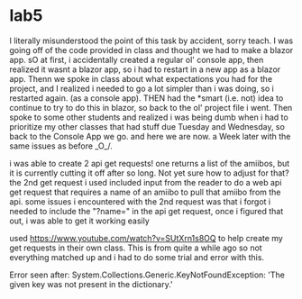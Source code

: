 # lab5

I literally misunderstood the point of this task by accident, sorry teach. I was going off of the code provided in class and thought we had to make a blazor app. sO at first, i accidentally created a regular ol' console app, then realized it wasnt a blazor app, so i had to restart in a new app as a blazor app. Thenn we spoke in class about what expectations you had for the project, and I realized i needed to go a lot simpler than i was doing, so i restarted again. (as a console app). THEN had the *smart (i.e. not) idea to continue to try to do this in blazor, so back to the ol' project file i went. Then spoke to some other students and realized i was being dumb when i had to prioritize my other classes that had stuff due Tuesday and Wednesday, so back to the Console App we go. and here we are now. a Week later with the same issues as before \_O_/.

i was able to create 2 api get requests! one returns a list of the amiibos, but it is currently cutting it off after so long. Not yet sure how to adjust for that?
the 2nd get request i used included input from the reader to do a web api get request that requires a name of an amiibo to pull that amiibo from the api.
some issues i encountered with the 2nd request was that i forgot i needed to include the "?name=" in the api get request, once i figured that out, i was able to get it working easily


used https://www.youtube.com/watch?v=SUtXrn1s8OQ to help create my get requests in their own class. This is from quite a while ago so not everything matched up and i had to do some trial and error with this.


Error seen after:
System.Collections.Generic.KeyNotFoundException: 'The given key was not present in the dictionary.'





